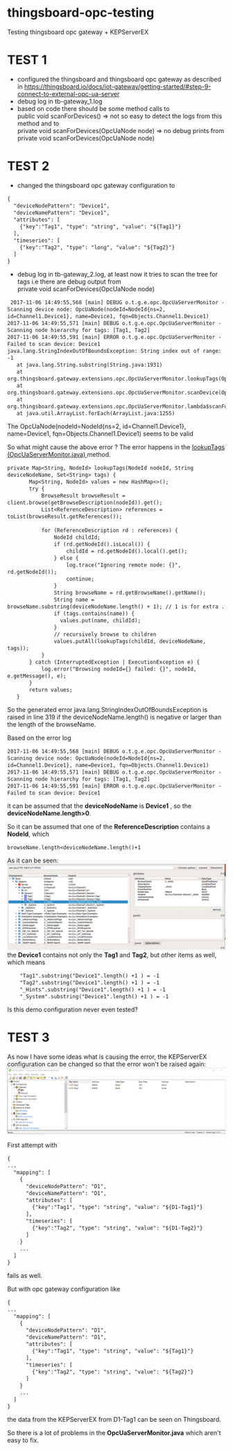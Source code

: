 # thingsboard-opc-testing
Testing thingsboard opc gateway + KEPServerEX


# TEST 1
- configured the thingsboard and thingsboard opc gateway as described in https://thingsboard.io/docs/iot-gateway/getting-started/#step-9-connect-to-external-opc-ua-server
- debug log in tb-gateway_1.log
- based on code there should be some method calls to  
     public void scanForDevices()
     => not so easy to detect the logs from this method
     and to   
     private void scanForDevices(OpcUaNode node)
     => no debug prints from  private void scanForDevices(OpcUaNode node)

# TEST 2
- changed the thingsboard opc gateway configuration to
```
{
  "deviceNodePattern": "Device1",
  "deviceNamePattern": "Device1",
  "attributes": [
    {"key":"Tag1", "type": "string", "value": "${Tag1}"}
  ],
  "timeseries": [
    {"key":"Tag2", "type": "long", "value": "${Tag2}"}
  ]
}
```
- debug log in tb-gateway_2.log, at least now it tries to scan the tree for tags i.e there are debug output from  
  private void scanForDevices(OpcUaNode node)
 ```
  2017-11-06 14:49:55,568 [main] DEBUG o.t.g.e.opc.OpcUaServerMonitor - Scanning device node: OpcUaNode(nodeId=NodeId{ns=2, id=Channel1.Device1}, name=Device1, fqn=Objects.Channel1.Device1)
2017-11-06 14:49:55,571 [main] DEBUG o.t.g.e.opc.OpcUaServerMonitor - Scanning node hierarchy for tags: [Tag1, Tag2]
2017-11-06 14:49:55,591 [main] ERROR o.t.g.e.opc.OpcUaServerMonitor - Failed to scan device: Device1
java.lang.StringIndexOutOfBoundsException: String index out of range: -1
	at java.lang.String.substring(String.java:1931)
	at org.thingsboard.gateway.extensions.opc.OpcUaServerMonitor.lookupTags(OpcUaServerMonitor.java:319)
	at org.thingsboard.gateway.extensions.opc.OpcUaServerMonitor.scanDevice(OpcUaServerMonitor.java:191)
	at org.thingsboard.gateway.extensions.opc.OpcUaServerMonitor.lambda$scanForDevices$8(OpcUaServerMonitor.java:159)
	at java.util.ArrayList.forEach(ArrayList.java:1255)
```
The OpcUaNode(nodeId=NodeId{ns=2, id=Channel1.Device1}, name=Device1, fqn=Objects.Channel1.Device1) seems to be valid


So what might cause the above error ?
The error happens in the [lookupTags (OpcUaServerMonitor.java) ](https://github.com/thingsboard/thingsboard-gateway/blob/master/src/main/java/org/thingsboard/gateway/extensions/opc/OpcUaServerMonitor.java) method.

```
private Map<String, NodeId> lookupTags(NodeId nodeId, String deviceNodeName, Set<String> tags) {
       Map<String, NodeId> values = new HashMap<>();
       try {
           BrowseResult browseResult = client.browse(getBrowseDescription(nodeId)).get();
           List<ReferenceDescription> references = toList(browseResult.getReferences());

           for (ReferenceDescription rd : references) {
               NodeId childId;
               if (rd.getNodeId().isLocal()) {
                   childId = rd.getNodeId().local().get();
               } else {
                   log.trace("Ignoring remote node: {}", rd.getNodeId());
                   continue;
               }
               String browseName = rd.getBrowseName().getName();
               String name = browseName.substring(deviceNodeName.length() + 1); // 1 is for extra .
               if (tags.contains(name)) {
                 values.put(name, childId);
               }
               // recursively browse to children
               values.putAll(lookupTags(childId, deviceNodeName, tags));
           }
       } catch (InterruptedException | ExecutionException e) {
           log.error("Browsing nodeId={} failed: {}", nodeId, e.getMessage(), e);
       }
       return values;
   }
```
So the generated error java.lang.StringIndexOutOfBoundsException is raised in line 319 if the deviceNodeName.length() is negative or larger than the length of the browseName.

Based on the error log
```
2017-11-06 14:49:55,568 [main] DEBUG o.t.g.e.opc.OpcUaServerMonitor - Scanning device node: OpcUaNode(nodeId=NodeId{ns=2, id=Channel1.Device1}, name=Device1, fqn=Objects.Channel1.Device1)
2017-11-06 14:49:55,571 [main] DEBUG o.t.g.e.opc.OpcUaServerMonitor - Scanning node hierarchy for tags: [Tag1, Tag2]
2017-11-06 14:49:55,591 [main] ERROR o.t.g.e.opc.OpcUaServerMonitor - Failed to scan device: Device1
```
it can be assumed that the **deviceNodeName** is **Device1** , so the **deviceNodeName.length>0**.

So it can be assumed that one of the **ReferenceDescription** contains a **NodeId**, which
```
browseName.length<deviceNodeName.length()+1
```

As it can be seen:
![](pics/kepservex1.png)
the **Device1** contains not only the **Tag1** and **Tag2**, but other items as well, which means
```
    "Tag1".substring("Device1".length() +1 ) = -1
    "Tag2".substring("Device1".length() +1 ) = -1
    "_Hints".substring("Device1".length() +1 ) = -1
    "_System".substring("Device1".length() +1 ) = -1
```
Is this demo configuration never even tested?


# TEST 3
As now I have some ideas what is causing the error, the KEPServerEX configuration can be changed so that the error won't be raised again:
![](pics/KEPServerEXconfig2.png)


First attempt with
```
{
...
  "mapping": [
    {
      "deviceNodePattern": "D1",
      "deviceNamePattern": "D1",
      "attributes": [
        {"key":"Tag1", "type": "string", "value": "${D1-Tag1}"}
      ],
      "timeseries": [
        {"key":"Tag2", "type": "string", "value": "${D1-Tag2}"}
      ]
    }
    ...
  ]
}
```
fails as well.

But with opc gateway configuration like
```
{
...
  "mapping": [
    {
      "deviceNodePattern": "D1",
      "deviceNamePattern": "D1",
      "attributes": [
        {"key":"Tag1", "type": "string", "value": "${Tag1}"}
      ],
      "timeseries": [
        {"key":"Tag2", "type": "string", "value": "${Tag2}"}
      ]
    }
    ...
  ]
}
```
the data from the KEPServerEX from D1-Tag1 can be seen on Thingsboard.

So there is a lot of problems in the **OpcUaServerMonitor.java** which aren't easy to fix.
